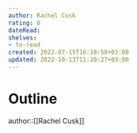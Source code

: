 ```yaml
---
author: Rachel Cusk
rating: 0
dateRead: 
shelves: 
- to-read
created: 2022-07-15T16:18:58+03:00
updated: 2022-10-13T11:10:27+03:00
---
```

# Outline

author::[[Rachel Cusk]]
